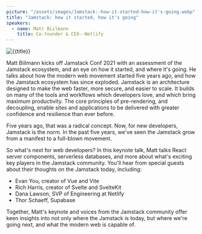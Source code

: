 ```yaml
---
picture: "/assets/images/Jamstack:-how-it-started-how-it's-going.webp"
title: "Jamstack: how it started, how it's going"
speakers:
  - name: Matt Biilmann
    title: Co-founder & CEO--Netlify
---
```




![{{title}}]({{picture}})

Matt Biilmann kicks off Jamstack Conf 2021 with an assessment of the Jamstack ecosystem, and an eye on how it started, and where it's going. He talks about how the modern web movement started five years ago, and how the Jamstack ecosystem has since exploded. Jamstack is an architecture designed to make the web faster, more secure, and easier to scale. It builds on many of the tools and workflows which developers love, and which bring maximum productivity. The core principles of pre-rendering, and decoupling, enable sites and applications to be delivered with greater confidence and resilience than ever before.

Five years ago, that was a radical concept. Now, for new developers, Jamstack is the norm. In the past five years, we've seen the Jamstack grow from a manifest to a full-blown movement. 

So what's next for web developers? In this keynote talk, Matt talks React server components, serverless databases, and more about what's exciting key players in the Jamstack community. You'll hear from special guests about their thoughts on the Jamstack today, including:

- Evan You, creator of Vue and Vite
- Rich Harris, creator of Svelte and SvelteKit
- Dana Lawson, SVP of Engineering at Netlify
- Thor Schaeff, Supabase

Together, Matt's keynote and voices from the Jamstack community offer keen insights into not only where the Jamstack is today, but where we're going next, and what the modern web is capable of. 